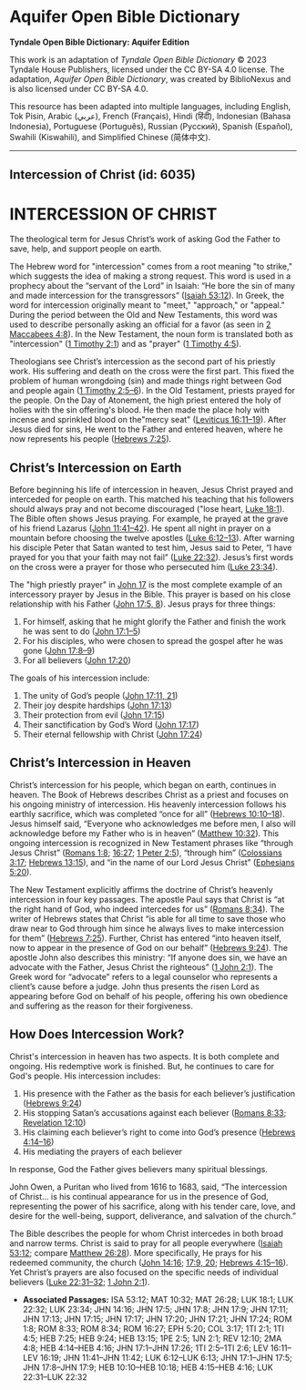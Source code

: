 # Aquifer Open Bible Dictionary

**Tyndale Open Bible Dictionary: Aquifer Edition**

This work is an adaptation of *Tyndale Open Bible Dictionary* © 2023 Tyndale House Publishers, licensed under the CC BY\-SA 4\.0 license. The adaptation, *Aquifer Open Bible Dictionary*, was created by BiblioNexus and is also licensed under CC BY\-SA 4\.0\.

This resource has been adapted into multiple languages, including English, Tok Pisin, Arabic (عربي), French (Français), Hindi (हिंदी), Indonesian (Bahasa Indonesia), Portuguese (Português), Russian (Русский), Spanish (Español), Swahili (Kiswahili), and Simplified Chinese (简体中文).



--------------------------------

## Intercession of Christ (id: 6035)

INTERCESSION OF CHRIST
======================

The theological term for Jesus Christ’s work of asking God the Father to save, help, and support people on earth.

The Hebrew word for "intercession" comes from a root meaning "to strike," which suggests the idea of making a strong request. This word is used in a prophecy about the “servant of the Lord” in Isaiah: “He bore the sin of many and made intercession for the transgressors” ([Isaiah 53:12](https://ref.ly/Isa53:12)). In Greek, the word for intercession originally meant to "meet," "approach," or "appeal." During the period between the Old and New Testaments, this word was used to describe personally asking an official for a favor (as seen in [2 Maccabees 4:8](https://ref.ly/2Macc4:8)). In the New Testament, the noun form is translated both as "intercession" ([1 Timothy 2:1](https://ref.ly/1Tim2:1)) and as "prayer" ([1 Timothy 4:5](https://ref.ly/1Tim4:5)).

Theologians see Christ’s intercession as the second part of his priestly work. His suffering and death on the cross were the first part. This fixed the problem of human wrongdoing (sin) and made things right between God and people again ([1 Timothy 2:5–6](https://ref.ly/1Tim2:5-1Tim2:6)). In the Old Testament, priests prayed for the people. On the Day of Atonement, the high priest entered the holy of holies with the sin offering's blood. He then made the place holy with incense and sprinkled blood on the"mercy seat" ([Leviticus 16:11–19](https://ref.ly/Lev16:11-Lev16:19)). After Jesus died for sins, He went to the Father and entered heaven, where he now represents his people ([Hebrews 7:25](https://ref.ly/Heb7:25)).

Christ’s Intercession on Earth
------------------------------

Before beginning his life of intercession in heaven, Jesus Christ prayed and interceded for people on earth. This matched his teaching that his followers should always pray and not become discouraged ("lose heart, [Luke 18:1](https://ref.ly/Luke18:1)). The Bible often shows Jesus praying. For example, he prayed at the grave of his friend Lazarus ([John 11:41–42](https://ref.ly/John11:41-John11:42)). He spent all night in prayer on a mountain before choosing the twelve apostles ([Luke 6:12–13](https://ref.ly/Luke6:12-Luke6:13)). After warning his disciple Peter that Satan wanted to test him, Jesus said to Peter, “I have prayed for you that your faith may not fail” ([Luke 22:32](https://ref.ly/Luke22:32)). Jesus’s first words on the cross were a prayer for those who persecuted him ([Luke 23:34](https://ref.ly/Luke23:34)).

The "high priestly prayer" in [John 17](https://ref.ly/John17:1-John17:26) is the most complete example of an intercessory prayer by Jesus in the Bible. This prayer is based on his close relationship with his Father ([John 17:5, 8](https://ref.ly/John17:5)). Jesus prays for three things: 

1. For himself, asking that he might glorify the Father and finish the work he was sent to do ([John 17:1–5](https://ref.ly/John17:1-John17:5))
2. For his disciples, who were chosen to spread the gospel after he was gone ([John 17:8–9](https://ref.ly/John17:8-John17:9))
3. For all believers ([John 17:20](https://ref.ly/John17:20))

The goals of his intercession include: 

1. The unity of God’s people ([John 17:11, 21](https://ref.ly/John17:11))
2. Their joy despite hardships ([John 17:13](https://ref.ly/John17:13))
3. Their protection from evil ([John 17:15](https://ref.ly/John17:15))
4. Their sanctification by God’s Word ([John 17:17](https://ref.ly/John17:17))
5. Their eternal fellowship with Christ ([John 17:24](https://ref.ly/John17:24))

Christ’s Intercession in Heaven
-------------------------------

Christ’s intercession for his people, which began on earth, continues in heaven. The Book of Hebrews describes Christ as a priest and focuses on his ongoing ministry of intercession. His heavenly intercession follows his earthly sacrifice, which was completed “once for all” ([Hebrews 10:10–18](https://ref.ly/Heb10:10-Heb10:18)). Jesus himself said, “Everyone who acknowledges me before men, I also will acknowledge before my Father who is in heaven” ([Matthew 10:32](https://ref.ly/Matt10:32)). This ongoing intercession is recognized in New Testament phrases like “through Jesus Christ” ([Romans 1:8](https://ref.ly/Rom1:8); [16:27](https://ref.ly/Rom16:27); [1 Peter 2:5](https://ref.ly/1Pet2:5)), “through him” ([Colossians 3:17](https://ref.ly/Col3:17); [Hebrews 13:15](https://ref.ly/Heb13:15)), and “in the name of our Lord Jesus Christ” ([Ephesians 5:20](https://ref.ly/Eph5:20)).

The New Testament explicitly affirms the doctrine of Christ’s heavenly intercession in four key passages. The apostle Paul says that Christ is “at the right hand of God, who indeed intercedes for us” ([Romans 8:34](https://ref.ly/Rom8:34)). The writer of Hebrews states that Christ “is able for all time to save those who draw near to God through him since he always lives to make intercession for them” ([Hebrews 7:25](https://ref.ly/Heb7:25)). Further, Christ has entered “into heaven itself, now to appear in the presence of God on our behalf” ([Hebrews 9:24](https://ref.ly/Heb9:24)). The apostle John also describes this ministry: “If anyone does sin, we have an advocate with the Father, Jesus Christ the righteous” ([1 John 2:1](https://ref.ly/1John2:1)). The Greek word for “advocate” refers to a legal counselor who represents a client’s cause before a judge. John thus presents the risen Lord as appearing before God on behalf of his people, offering his own obedience and suffering as the reason for their forgiveness.

How Does Intercession Work?
---------------------------

Christ's intercession in heaven has two aspects. It is both complete and ongoing. His redemptive work is finished. But, he continues to care for God's people. His intercession includes:

1. His presence with the Father as the basis for each believer’s justification ([Hebrews 9:24](https://ref.ly/Heb9:24))
2. His stopping Satan’s accusations against each believer ([Romans 8:33](https://ref.ly/Rom8:33); [Revelation 12:10](https://ref.ly/Rev12:10))
3. His claiming each believer’s right to come into God’s presence ([Hebrews 4:14–16](https://ref.ly/Heb4:14-Heb4:16))
4. His mediating the prayers of each believer

In response, God the Father gives believers many spiritual blessings.

John Owen, a Puritan who lived from 1616 to 1683, said, “The intercession of Christ… is his continual appearance for us in the presence of God, representing the power of his sacrifice, along with his tender care, love, and desire for the well\-being, support, deliverance, and salvation of the church.”

The Bible describes the people for whom Christ intercedes in both broad and narrow terms. Christ is said to pray for all people everywhere ([Isaiah 53:12](https://ref.ly/Isa53:12); compare [Matthew 26:28](https://ref.ly/Matt26:28)). More specifically, He prays for his redeemed community, the church ([John 14:16](https://ref.ly/John14:16); [17:9, 20](https://ref.ly/John17:9); [Hebrews 4:15–16](https://ref.ly/Heb4:15-Heb4:16)). Yet Christ’s prayers are also focused on the specific needs of individual believers ([Luke 22:31–32](https://ref.ly/Luke22:31-Luke22:32); [1 John 2:1](https://ref.ly/1John2:1)).

* **Associated Passages:** ISA 53:12; MAT 10:32; MAT 26:28; LUK 18:1; LUK 22:32; LUK 23:34; JHN 14:16; JHN 17:5; JHN 17:8; JHN 17:9; JHN 17:11; JHN 17:13; JHN 17:15; JHN 17:17; JHN 17:20; JHN 17:21; JHN 17:24; ROM 1:8; ROM 8:33; ROM 8:34; ROM 16:27; EPH 5:20; COL 3:17; 1TI 2:1; 1TI 4:5; HEB 7:25; HEB 9:24; HEB 13:15; 1PE 2:5; 1JN 2:1; REV 12:10; 2MA 4:8; HEB 4:14–HEB 4:16; JHN 17:1–JHN 17:26; 1TI 2:5–1TI 2:6; LEV 16:11–LEV 16:19; JHN 11:41–JHN 11:42; LUK 6:12–LUK 6:13; JHN 17:1–JHN 17:5; JHN 17:8–JHN 17:9; HEB 10:10–HEB 10:18; HEB 4:15–HEB 4:16; LUK 22:31–LUK 22:32

